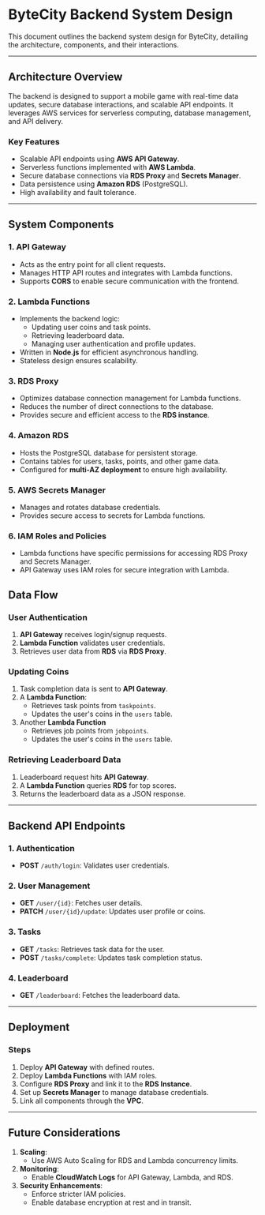 # ByteCity Backend System Design

This document outlines the backend system design for ByteCity, detailing the architecture, components, and their interactions.

---

## Architecture Overview

The backend is designed to support a mobile game with real-time data updates, secure database interactions, and scalable API endpoints. It leverages AWS services for serverless computing, database management, and API delivery.

### Key Features
- Scalable API endpoints using **AWS API Gateway**.
- Serverless functions implemented with **AWS Lambda**.
- Secure database connections via **RDS Proxy** and **Secrets Manager**.
- Data persistence using **Amazon RDS** (PostgreSQL).
- High availability and fault tolerance.

---

## System Components

### 1. **API Gateway**
- Acts as the entry point for all client requests.
- Manages HTTP API routes and integrates with Lambda functions.
- Supports **CORS** to enable secure communication with the frontend.

### 2. **Lambda Functions**
- Implements the backend logic:
  - Updating user coins and task points.
  - Retrieving leaderboard data.
  - Managing user authentication and profile updates.
- Written in **Node.js** for efficient asynchronous handling.
- Stateless design ensures scalability.

### 3. **RDS Proxy**
- Optimizes database connection management for Lambda functions.
- Reduces the number of direct connections to the database.
- Provides secure and efficient access to the **RDS instance**.

### 4. **Amazon RDS**
- Hosts the PostgreSQL database for persistent storage.
- Contains tables for users, tasks, points, and other game data.
- Configured for **multi-AZ deployment** to ensure high availability.

### 5. **AWS Secrets Manager**
- Manages and rotates database credentials.
- Provides secure access to secrets for Lambda functions.

### 6. **IAM Roles and Policies**
- Lambda functions have specific permissions for accessing RDS Proxy and Secrets Manager.
- API Gateway uses IAM roles for secure integration with Lambda.

## Data Flow

### User Authentication
1. **API Gateway** receives login/signup requests.
2. **Lambda Function** validates user credentials.
3. Retrieves user data from **RDS** via **RDS Proxy**.

### Updating Coins
1. Task completion data is sent to **API Gateway**.
2. A **Lambda Function**:
   - Retrieves task points from `taskpoints`.
   - Updates the user's coins in the `users` table.
3. Another **Lambda Function** 
   - Retrieves job points from `jobpoints`.
   - Updates the user's coins in the `users` table.
### Retrieving Leaderboard Data
1. Leaderboard request hits **API Gateway**.
2. A **Lambda Function** queries **RDS** for top scores.
3. Returns the leaderboard data as a JSON response.

---

## Backend API Endpoints

### 1. **Authentication**
- **POST** `/auth/login`: Validates user credentials.

### 2. **User Management**
- **GET** `/user/{id}`: Fetches user details.
- **PATCH** `/user/{id}/update`: Updates user profile or coins.

### 3. **Tasks**
- **GET** `/tasks`: Retrieves task data for the user.
- **POST** `/tasks/complete`: Updates task completion status.

### 4. **Leaderboard**
- **GET** `/leaderboard`: Fetches the leaderboard data.

---

## Deployment

### Steps
1. Deploy **API Gateway** with defined routes.
2. Deploy **Lambda Functions** with IAM roles.
3. Configure **RDS Proxy** and link it to the **RDS Instance**.
4. Set up **Secrets Manager** to manage database credentials.
5. Link all components through the **VPC**.

---

## Future Considerations

1. **Scaling**:
   - Use AWS Auto Scaling for RDS and Lambda concurrency limits.
2. **Monitoring**:
   - Enable **CloudWatch Logs** for API Gateway, Lambda, and RDS.
3. **Security Enhancements**:
   - Enforce stricter IAM policies.
   - Enable database encryption at rest and in transit.
